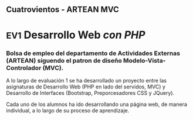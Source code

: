 ## Cuatrovientos - ARTEAN MVC

# <small>EV1</small> Desarrollo Web *con PHP*

### Bolsa de empleo del departamento de Actividades Externas (ARTEAN) siguendo el patron de diseño Modelo-Vista-Controlador (MVC).

A lo largo de evaluación 1 se ha desarrollado un proyecto entre las asignaturas de Desarrollo Web (PHP en lado del servidos, MVC) y Desarrollo de Interfaces (Bootstrap, Preporcesadores CSS y JQuery).

Cada uno de los alumnos ha ido desarrollando una página web, de manera individual, a lo largo de su proceso de aprendizaje.
